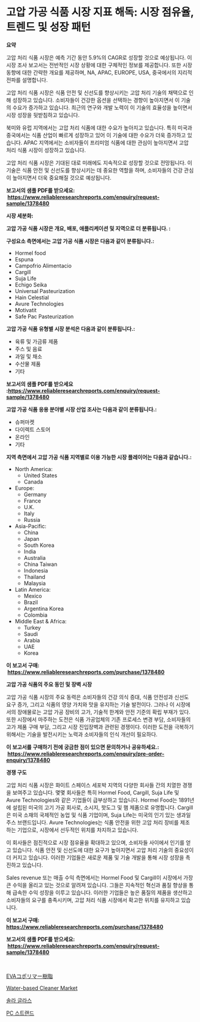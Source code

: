 <p><h1>고압 가공 식품 시장 지표 해독: 시장 점유율, 트렌드 및 성장 패턴</h1></p><p><strong>요약</strong></p>
<p><p>고압 처리 식품 시장은 예측 기간 동안 5.9%의 CAGR로 성장할 것으로 예상됩니다. 이 시장 조사 보고서는 전반적인 시장 상황에 대한 구체적인 정보를 제공합니다. 또한 시장 동향에 대한 간략한 개요를 제공하며, NA, APAC, EUROPE, USA, 중국에서의 지리적 전파를 설명합니다.</p><p>고압 처리 식품 시장은 식품 안전 및 신선도를 향상시키는 고압 처리 기술의 채택으로 인해 성장하고 있습니다. 소비자들이 건강한 옵션을 선택하는 경향이 높아지면서 이 기술의 수요가 증가하고 있습니다. 최근의 연구와 개발 노력이 이 기술의 효율성을 높이면서 시장 성장을 뒷받침하고 있습니다.</p><p>북미와 유럽 지역에서는 고압 처리 식품에 대한 수요가 높아지고 있습니다. 특히 미국과 중국에서는 식품 산업이 빠르게 성장하고 있어 이 기술에 대한 수요가 더욱 증가하고 있습니다. APAC 지역에서는 소비자들이 프리미엄 식품에 대한 관심이 높아지면서 고압 처리 식품 시장이 성장하고 있습니다.</p><p>고압 처리 식품 시장은 기대된 대로 미래에도 지속적으로 성장할 것으로 전망됩니다. 이 기술은 식품 안전 및 신선도를 향상시키는 데 중요한 역할을 하며, 소비자들의 건강 관심이 높아지면서 더욱 중요해질 것으로 예상됩니다.</p></p>
<p><strong>보고서의 샘플 PDF를 받으세요: &nbsp;<a href="https://www.reliableresearchreports.com/enquiry/request-sample/1378480">https://www.reliableresearchreports.com/enquiry/request-sample/1378480</a></strong></p>
<p><strong>시장 세분화:</strong></p>
<p><strong> 고압 가공 식품 시장은 개요, 배포, 애플리케이션 및 지역으로 더 분류됩니다. :</strong></p>
<p><strong>구성요소 측면에서는 고압 가공 식품 시장은 다음과 같이 분류됩니다.:</strong></p>
<p><ul><li>Hormel food</li><li>Espuna</li><li>Campofrio Alimentacio</li><li>Cargill</li><li>Suja Life</li><li>Echigo Seika</li><li>Universal Pasteurization</li><li>Hain Celestial</li><li>Avure Technologies</li><li>Motivatit</li><li>Safe Pac Pasteurization</li></ul></p>
<p><strong> 고압 가공 식품 유형별 시장 분석은 다음과 같이 분류됩니다.:</strong></p>
<p><ul><li>육류 및 가금류 제품</li><li>주스 및 음료</li><li>과일 및 채소</li><li>수산물 제품</li><li>기타</li></ul></p>
<p><strong>보고서의 샘플 PDF를 받으세요 :<a href="https://www.reliableresearchreports.com/enquiry/request-sample/1378480">https://www.reliableresearchreports.com/enquiry/request-sample/1378480</a></strong></p>
<p><strong> 고압 가공 식품 응용 분야별 시장 산업 조사는 다음과 같이 분류됩니다.:</strong></p>
<p><ul><li>슈퍼마켓</li><li>다이렉트 스토어</li><li>온라인</li><li>기타</li></ul></p>
<p><strong>지역 측면에서 고압 가공 식품 지역별로 이용 가능한 시장 플레이어는 다음과 같습니다.:</strong></p>
<p><ul>
    <li>
        North America:
        <ul>
            <li>United States</li>
            <li>Canada</li>
        </ul>
    </li>
    <li>
        Europe:
        <ul>
            <li>Germany</li>
            <li>France</li>
            <li>U.K.</li>
            <li>Italy</li>
            <li>Russia</li>
        </ul>
    </li>
    <li>
        Asia-Pacific:
        <ul>
            <li>China</li>
            <li>Japan</li>
            <li>South Korea</li>
            <li>India</li>
            <li>Australia</li>
            <li>China Taiwan</li>
            <li>Indonesia</li>
            <li>Thailand</li>
            <li>Malaysia</li>
        </ul>
    </li>
    <li>
        Latin America:
        <ul>
            <li>Mexico</li>
            <li>Brazil</li>
            <li>Argentina Korea</li>
            <li>Colombia</li>
        </ul>
    </li>
    <li>
        Middle East & Africa:
        <ul>
            <li>Turkey</li>
            <li>Saudi</li>
            <li>Arabia</li>
            <li>UAE</li>
            <li>Korea</li>
        </ul>
    </li>
    </ul></p>
<p><strong>이 보고서 구매: &nbsp;<a href="https://www.reliableresearchreports.com/purchase/1378480">https://www.reliableresearchreports.com/purchase/1378480</a></strong></p>
<p><strong>고압 가공 식품의 주요 동인 및 장벽 시장</strong></p>
<p><p>고압 가공 식품 시장의 주요 동력은 소비자들의 건강 의식 증대, 식품 안전성과 신선도 요구 증가, 그리고 식품의 영양 가치와 맛을 유지하는 기술 발전이다. 그러나 이 시장에서의 장애물로는 고압 가공 장비의 고가, 기술적 한계와 안전 기준의 확립 부재가 있다. 또한 시장에서 마주하는 도전은 식품 가공업체의 기존 프로세스 변경 부담, 소비자들의 고가 제품 구매 부담, 그리고 시장 진입장벽과 관련된 경쟁이다. 이러한 도전을 극복하기 위해서는 기술을 발전시키는 노력과 소비자들의 인식 개선이 필요하다.</p></p>
<p><strong>이 보고서를 구매하기 전에 궁금한 점이 있으면 문의하거나 공유하세요.: &nbsp;<a href="https://www.reliableresearchreports.com/enquiry/pre-order-enquiry/1378480">https://www.reliableresearchreports.com/enquiry/pre-order-enquiry/1378480</a></strong></p>
<p><strong>경쟁 구도</strong></p>
<p><p>고압 처리 식품 시장은 화이트 스페이스 세포박 지역의 다양한 회사들 간의 치열한 경쟁을 보여주고 있습니다. 몇몇 회사들은 특히 Hormel Food, Cargill, Suja Life 및 Avure Technologies와 같은 기업들이 급부상하고 있습니다. Hormel Food는 1891년에 설립된 미국의 고기 가공 회사로, 소시지, 핫도그 및 햄 제품으로 유명합니다. Cargill은 미국 소재의 국제적인 농업 및 식품 기업이며, Suja Life는 미국의 인기 있는 생과일 주스 브랜드입니다. Avure Technologies는 식품 안전을 위한 고압 처리 장비를 제조하는 기업으로, 시장에서 선두적인 위치를 차지하고 있습니다.</p><p>이 회사들은 점진적으로 시장 점유율을 확대하고 있으며, 소비자들 사이에서 인기를 얻고 있습니다. 식품 안전 및 신선도에 대한 요구가 높아지면서 고압 처리 기술의 중요성이 더 커지고 있습니다. 이러한 기업들은 새로운 제품 및 기술 개발을 통해 시장 성장을 촉진하고 있습니다.</p><p>Sales revenue 또는 매출 수익 측면에서는 Hormel Food 및 Cargill이 시장에서 가장 큰 수익을 올리고 있는 것으로 알려져 있습니다. 그들은 지속적인 혁신과 품질 향상을 통해 급속한 수익 성장을 이루고 있습니다. 이러한 기업들은 높은 품질의 제품을 생산하고 소비자들의 요구를 충족시키며, 고압 처리 식품 시장에서 확고한 위치를 유지하고 있습니다.</p></p>
<p><strong>이 보고서 구매: &nbsp; <a href="https://www.reliableresearchreports.com/purchase/1378480">https://www.reliableresearchreports.com/purchase/1378480</a></strong></p>
<p><strong>보고서의 샘플 PDF를 받으세요: &nbsp;<a href="https://www.reliableresearchreports.com/enquiry/request-sample/1378480">https://www.reliableresearchreports.com/enquiry/request-sample/1378480</a></strong><strong></strong></p>
<p>&nbsp;</p>
<p><p><a href="https://medium.com/@harmonybogan1944/eva%E3%82%B3%E3%83%9D%E3%83%AA%E3%83%9E%E3%83%BC%E3%83%AC%E3%82%B8%E3%83%B3%E5%B8%82%E5%A0%B4%E3%81%AE%E3%82%B7%E3%82%A7%E3%82%A2%E3%81%AE%E9%80%B2%E5%8C%96%E3%81%A8%E5%B8%82%E5%A0%B4%E6%88%90%E9%95%B7%E3%83%88%E3%83%AC%E3%83%B3%E3%83%89204%E5%B9%B4-2031%E5%B9%B4-53095c0c128f">EVAコポリマー樹脂</a></p><p><a href="https://github.com/Glendatilghmankmgz0rbhwpy/Market-Research-Report-List-1/blob/main/water-based-cleaner-market.md">Water-based Cleaner Market</a></p><p><a href="https://medium.com/@kirby6567566/2024%EB%85%84%EB%B6%80%ED%84%B0-2031%EB%85%84%EA%B9%8C%EC%A7%80%EC%9D%98-%ED%83%9C%EC%96%91%EA%B4%91-%EC%9C%A0%EB%A6%AC-%EC%8B%9C%EC%9E%A5-%EB%B6%84%EC%84%9D-%EB%B0%8F-%EA%B7%9C%EB%AA%A8-%EC%98%88%EC%B8%A1-b9ed7fe1f035">솔라 글라스</a></p><p><a href="https://medium.com/@wilsoniehn789562023/pc%EC%8A%A4%ED%8A%B8%EB%9E%9C%EB%93%9C-%EC%8B%9C%EC%9E%A5-%EC%A0%84%EB%A7%9D-%EC%82%B0%EC%97%85-%EA%B0%9C%EC%9A%94-%EB%B0%8F-%EC%98%88%EC%B8%A1-2024%EB%85%84%EB%B6%80%ED%84%B0-2031%EB%85%84%EA%B9%8C%EC%A7%80-5f24350ddcdd">PC 스트랜드</a></p></p>